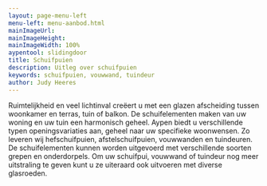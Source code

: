 ```yaml
---
layout: page-menu-left
menu-left: menu-aanbod.html
mainImageUrl: 
mainImageHeight: 
mainImageWidth: 100%
aypentool: slidingdoor
title: Schuifpuien
description: Uitleg over schuifpuien
keywords: schuifpuien, vouwwand, tuindeur
author: Judy Heeres
---
```

Ruimtelijkheid en veel lichtinval creëert u met een glazen afscheiding tussen woonkamer en terras, tuin of balkon. De schuifelementen maken van uw woning en uw tuin een harmonisch geheel. Aypen biedt u verschillende typen openingsvariaties aan, geheel naar uw specifieke woonwensen. Zo leveren wij hefschuifpuien, afstelschuifpuien, vouwwanden en tuindeuren. De schuifelementen kunnen worden uitgevoerd met verschillende soorten grepen en onderdorpels. Om uw schuifpui, vouwwand of tuindeur nog meer uitstraling te geven kunt u ze uiteraard ook uitvoeren met diverse glasroeden.